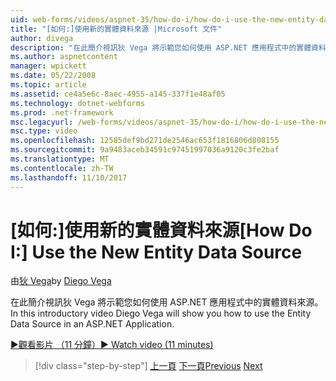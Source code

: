 ```yaml
---
uid: web-forms/videos/aspnet-35/how-do-i/how-do-i-use-the-new-entity-data-source
title: "[如何:]使用新的實體資料來源 |Microsoft 文件"
author: divega
description: "在此簡介視訊狄 Vega 將示範您如何使用 ASP.NET 應用程式中的實體資料來源。"
ms.author: aspnetcontent
manager: wpickett
ms.date: 05/22/2008
ms.topic: article
ms.assetid: ce4a5e6c-8aec-4955-a145-337f1e48af05
ms.technology: dotnet-webforms
ms.prod: .net-framework
msc.legacyurl: /web-forms/videos/aspnet-35/how-do-i/how-do-i-use-the-new-entity-data-source
msc.type: video
ms.openlocfilehash: 12585def9bd271de2546ac653f1816806d808155
ms.sourcegitcommit: 9a9483aceb34591c97451997036a9120c3fe2baf
ms.translationtype: MT
ms.contentlocale: zh-TW
ms.lasthandoff: 11/10/2017
---
```

<a name="how-do-i-use-the-new-entity-data-source"></a><span data-ttu-id="ea46b-103">[如何:]使用新的實體資料來源</span><span class="sxs-lookup"><span data-stu-id="ea46b-103">[How Do I:] Use the New Entity Data Source</span></span>
====================
<span data-ttu-id="ea46b-104">由[狄 Vega](https://github.com/divega)</span><span class="sxs-lookup"><span data-stu-id="ea46b-104">by [Diego Vega](https://github.com/divega)</span></span>

<span data-ttu-id="ea46b-105">在此簡介視訊狄 Vega 將示範您如何使用 ASP.NET 應用程式中的實體資料來源。</span><span class="sxs-lookup"><span data-stu-id="ea46b-105">In this introductory video Diego Vega will show you how to use the Entity Data Source in an ASP.NET Application.</span></span>

[<span data-ttu-id="ea46b-106">&#9654;觀看影片 （11 分鐘）</span><span class="sxs-lookup"><span data-stu-id="ea46b-106">&#9654; Watch video (11 minutes)</span></span>](https://channel9.msdn.com/Blogs/ASP-NET-Site-Videos/how-do-i-use-the-new-entity-data-source)

>[!div class="step-by-step"]
<span data-ttu-id="ea46b-107">[上一頁](how-do-i-get-started-with-the-entity-framework.md)
[下一頁](how-do-i-serialize-a-graph-with-the-entity-framework.md)</span><span class="sxs-lookup"><span data-stu-id="ea46b-107">[Previous](how-do-i-get-started-with-the-entity-framework.md)
[Next](how-do-i-serialize-a-graph-with-the-entity-framework.md)</span></span>
